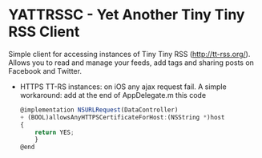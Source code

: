 YATTRSSC - Yet Another Tiny Tiny RSS Client
===========================================

Simple client for accessing instances of Tiny Tiny RSS (http://tt-rss.org/). 
Allows you to read and manage your feeds, add tags and sharing posts on Facebook and Twitter. 

 * HTTPS TT-RS instances: on iOS any ajax request fail. 
    A simple workaround: add at the end of AppDelegate.m this code
    `````javascript
    @implementation NSURLRequest(DataController)
    + (BOOL)allowsAnyHTTPSCertificateForHost:(NSString *)host
    {
        return YES;
        }
    @end
`````